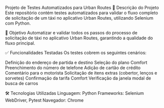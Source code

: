 Projeto de Testes Automatizados para Urban Routes
📝 Descrição do Projeto
Este repositório contém testes automatizados para validar o fluxo completo de solicitação de um táxi no aplicativo Urban Routes, utilizando Selenium com Python.

🎯 Objetivo
Automatizar e validar todos os passos do processo de solicitação de táxi no aplicativo Urban Routes, garantindo a qualidade do fluxo principal.

✅ Funcionalidades Testadas
Os testes cobrem os seguintes cenários:

Definição do endereço de partida e destino
Seleção do plano Comfort
Preenchimento do número de telefone
Adição de cartão de crédito
Comentário para o motorista
Solicitação de itens extras (cobertor, lenços e sorvetes)
Confirmação da tarifa Comfort
Verificação da janela modal de busca de carros

🛠 Tecnologias Utilizadas
Linguagem: Python
Frameworks: Selenium WebDriver, Pytest
Navegador: Chrome


